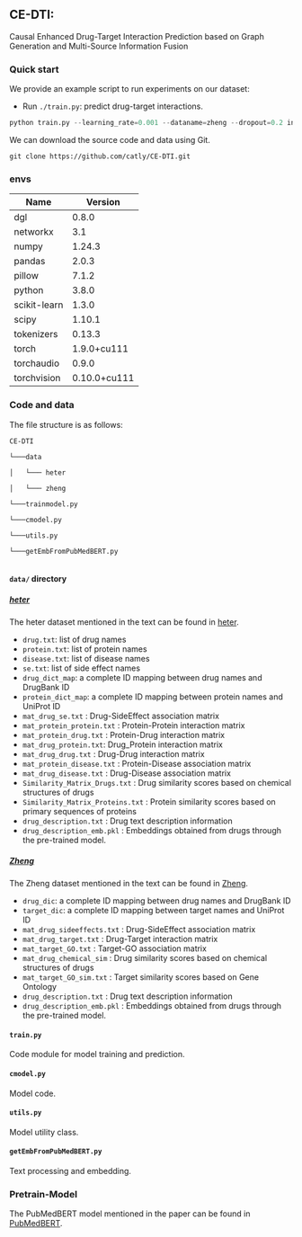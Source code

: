 ## CE-DTI:
Causal Enhanced Drug-Target Interaction Prediction based on Graph Generation and Multi-Source Information Fusion
### Quick start
We provide an example script to run experiments on our dataset: 

- Run `./train.py`: predict drug-target interactions. 

```Python
python train.py --learning_rate=0.001 --dataname=zheng --dropout=0.2 inp_size=128
```
We can download the source code and data using Git.

```
git clone https://github.com/catly/CE-DTI.git
```



### envs

|Name                    |Version               | 
|-------|-------|
|dgl              |         0.8.0       |      
|networkx        |         3.1       |       
|numpy            |         1.24.3    |      
|pandas          |          2.0.3     |      
|pillow          |          7.1.2     |      
|python          |          3.8.0      |        
|scikit-learn    |          1.3.0      |         
|scipy          |           1.10.1     |           
|tokenizers     |           0.13.3      |            
|torch        |             1.9.0+cu111  |          
|torchaudio   |             0.9.0         |          
|torchvision    |           0.10.0+cu111 |            



### Code and data
The file structure is as follows: 
```
CE-DTI

└───data

│   └─── heter

│   └─── zheng

└───trainmodel.py

└───cmodel.py

└───utils.py

└───getEmbFromPubMedBERT.py


```


#### `data/` directory
##### [heter](https://github.com/luoyunan/DTINet)
The heter dataset mentioned in the text can be found in [heter](https://github.com/luoyunan/DTINet).
- `drug.txt`: list of drug names
- `protein.txt`: list of protein names
- `disease.txt`: list of disease names
- `se.txt`: list of side effect names
- `drug_dict_map`: a complete ID mapping between drug names and DrugBank ID
- `protein_dict_map`: a complete ID mapping between protein names and UniProt ID
- `mat_drug_se.txt` 		: Drug-SideEffect association matrix
- `mat_protein_protein.txt` : Protein-Protein interaction matrix
- `mat_protein_drug.txt` 	: Protein-Drug interaction matrix
- `mat_drug_protein.txt`: Drug_Protein interaction matrix
- `mat_drug_drug.txt` 		: Drug-Drug interaction matrix
- `mat_protein_disease.txt` : Protein-Disease association matrix
- `mat_drug_disease.txt` 	: Drug-Disease association matrix
- `Similarity_Matrix_Drugs.txt` 	: Drug similarity scores based on chemical structures of drugs
- `Similarity_Matrix_Proteins.txt` 	: Protein similarity scores based on primary sequences of proteins
- `drug_description.txt` : Drug text description information
- `drug_description_emb.pkl` : Embeddings obtained from drugs through the pre-trained model.
  

##### [Zheng](https://opus.lib.uts.edu.au/bitstream/10453/133212/4/2844947A-867E-4FFE-B718-ED9D728E0F76%20am.pdf)
The Zheng dataset mentioned in the text can be found in [Zheng](https://opus.lib.uts.edu.au/bitstream/10453/133212/4/2844947A-867E-4FFE-B718-ED9D728E0F76%20am.pdf).
- `drug_dic`: a complete ID mapping between drug names and DrugBank ID
- `target_dic`: a complete ID mapping between target names and UniProt ID
- `mat_drug_sideeffects.txt` 		: Drug-SideEffect association matrix
- `mat_drug_target.txt` 	: Drug-Target interaction matrix
- `mat_target_GO.txt` : Target-GO association matrix
- `mat_drug_chemical_sim` 	: Drug similarity scores based on chemical structures of drugs
- `mat_target_GO_sim.txt` 	: Target similarity scores based on Gene Ontology 
- `drug_description.txt` : Drug text description information
- `drug_description_emb.pkl` : Embeddings obtained from drugs through the pre-trained model.

#### `train.py` 
Code module for model training and prediction.

#### `cmodel.py` 
 Model code.

#### `utils.py` 
Model utility class.

#### `getEmbFromPubMedBERT.py` 
Text processing and embedding.

### Pretrain-Model
The PubMedBERT model mentioned in the paper can be found in [PubMedBERT](https://huggingface.co/microsoft/BiomedNLP-BiomedBERT-base-uncased-abstract-fulltext).








